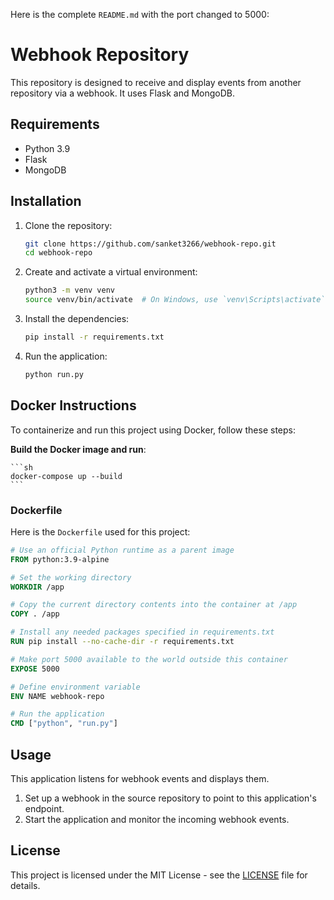Here is the complete `README.md` with the port changed to 5000:


# Webhook Repository

This repository is designed to receive and display events from another repository via a webhook. It uses Flask and MongoDB.

## Requirements

- Python 3.9
- Flask
- MongoDB

## Installation

1. Clone the repository:
    ```sh
    git clone https://github.com/sanket3266/webhook-repo.git
    cd webhook-repo
    ```

2. Create and activate a virtual environment:
    ```sh
    python3 -m venv venv
    source venv/bin/activate  # On Windows, use `venv\Scripts\activate`
    ```

3. Install the dependencies:
    ```sh
    pip install -r requirements.txt
    ```

4. Run the application:
    ```sh
    python run.py
    ```

## Docker Instructions

To containerize and run this project using Docker, follow these steps:

**Build the Docker image and run**:

    ```sh
    docker-compose up --build
    ```

### Dockerfile

Here is the `Dockerfile` used for this project:

```dockerfile
# Use an official Python runtime as a parent image
FROM python:3.9-alpine

# Set the working directory
WORKDIR /app

# Copy the current directory contents into the container at /app
COPY . /app

# Install any needed packages specified in requirements.txt
RUN pip install --no-cache-dir -r requirements.txt

# Make port 5000 available to the world outside this container
EXPOSE 5000

# Define environment variable
ENV NAME webhook-repo

# Run the application
CMD ["python", "run.py"]
```


## Usage

This application listens for webhook events and displays them.

1. Set up a webhook in the source repository to point to this application's endpoint.
2. Start the application and monitor the incoming webhook events.

## License

This project is licensed under the MIT License - see the [LICENSE](LICENSE) file for details.
